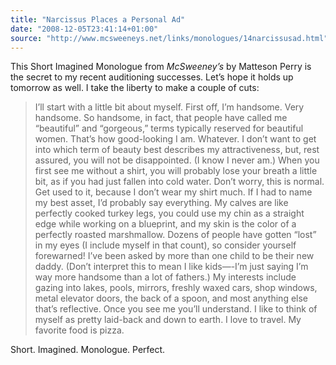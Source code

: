 ```yaml
---
title: "Narcissus Places a Personal Ad"
date: "2008-12-05T23:41:14+01:00"
source: "http://www.mcsweeneys.net/links/monologues/14narcissusad.html"
---
```


This Short Imagined Monologue from <cite>McSweeney’s</cite> by Matteson Perry is the secret to my recent auditioning successes. Let’s hope it holds up tomorrow as well. I take the liberty to make a couple of cuts:

> I’ll start with a little bit about myself. First off, I’m handsome. Very handsome. So handsome, in fact, that people have called me “beautiful” and “gorgeous,” terms typically reserved for beautiful women. That’s how good-looking I am. Whatever. I don’t want to get into which term of beauty best describes my attractiveness, but, rest assured, you will not be disappointed. (I know I never am.) When you first see me without a shirt, you will probably lose your breath a little bit, as if you had just fallen into cold water. Don’t worry, this is normal. Get used to it, because I don’t wear my shirt much. If I had to name my best asset, I’d probably say everything. My calves are like perfectly cooked turkey legs, you could use my chin as a straight edge while working on a blueprint, and my skin is the color of a perfectly roasted marshmallow. Dozens of people have gotten “lost” in my eyes (I include myself in that count), so consider yourself forewarned! I’ve been asked by more than one child to be their new daddy. (Don’t interpret this to mean I like kids—-I’m just saying I’m way more handsome than a lot of fathers.) My interests include gazing into lakes, pools, mirrors, freshly waxed cars, shop windows, metal elevator doors, the back of a spoon, and most anything else that’s reflective. Once you see me you’ll understand. I like to think of myself as pretty laid-back and down to earth. I love to travel. My favorite food is pizza.

Short. Imagined. Monologue. Perfect.
